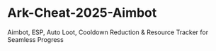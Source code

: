 # Ark-Cheat-2025-Aimbot
Aimbot, ESP, Auto Loot, Cooldown Reduction &amp; Resource Tracker for Seamless Progress
